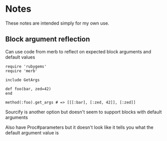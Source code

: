 # Notes

These notes are intended simply for my own use.

## Block argument reflection

Can use code from merb to reflect on expected block arguments and default values

```
require 'rubygems'
require 'merb'

include GetArgs

def foo(bar, zed=42)
end

method(:foo).get_args # => [[[:bar], [:zed, 42]], [:zed]]
```

Sourcify is another option but doesn't seem to support blocks with default arguments

Also have Proc#parameters but it doesn't look like it tells you what the default argument value is

